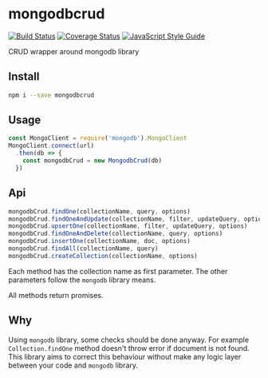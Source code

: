 # mongodbcrud
[![Build Status](https://travis-ci.org/allevo/mongodbcrud.svg?branch=master)](https://travis-ci.org/allevo/mongodbcrud)
[![Coverage Status](https://coveralls.io/repos/github/allevo/mongodbcrud/badge.svg?branch=master)](https://coveralls.io/github/allevo/mongodbcrud?branch=master)
[![JavaScript Style Guide](https://img.shields.io/badge/code_style-standard-brightgreen.svg)](https://standardjs.com)


CRUD wrapper around mongodb library

## Install
```sh
npm i --save mongodbcrud
```

## Usage
```js
const MongoClient = require('mongodb').MongoClient
MongoClient.connect(url)
  .then(db => {
    const mongodbCrud = new MongodbCrud(db)
  })
```

## Api
```js
mongodbCrud.findOne(collectionName, query, options)
mongodbCrud.findOneAndUpdate(collectionName, filter, updateQuery, options)
mongodbCrud.upsertOne(collectionName, filter, updateQuery, options)
mongodbCrud.findOneAndDelete(collectionName, query, options)
mongodbCrud.insertOne(collectionName, doc, options)
mongodbCrud.findAll(collectionName, query)
mongodbCrud.createCollection(collectionName, options)
```
Each method has the collection name as first parameter. The other parameters follow the `mongodb` library means.

All methods return promises.

## Why
Using `mongodb` library, some checks should be done anyway. For example `Collection.findOne` method doesn't throw error if document is not found. 
This library aims to correct this behaviour without make any logic layer between your code and `mongodb` library.
